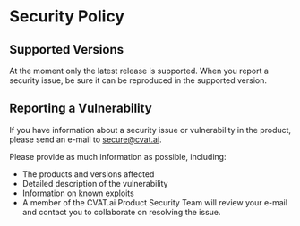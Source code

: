 # Security Policy

## Supported Versions

At the moment only the latest release is supported. When you report a security issue,
be sure it can be reproduced in the supported version.

## Reporting a Vulnerability

If you have information about a security issue or vulnerability in the product, please
send an e-mail to [secure@cvat.ai](mailto:secure+github@cvat.ai).

Please provide as much information as possible, including:

- The products and versions affected
- Detailed description of the vulnerability
- Information on known exploits
- A member of the CVAT.ai Product Security Team will review your e-mail and contact you to
  collaborate on resolving the issue.
